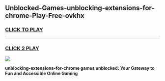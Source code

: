 
## Unblocked-Games-unblocking-extensions-for-chrome-Play-Free-ovkhx
<h3>
<a href="https://premium76.site?title=unblocking-extensions-for-chrome&ref=18A1">CLICK TO PLAY</a></h3>
<hr>

<h3>
<a href="https://premium76.site?title=unblocking-extensions-for-chrome&ref=18A1">CLICK 2 PLAY</a>
  
</h3>

<a href="https://premium76.site?title=unblocking-extensions-for-chrome&ref=18A1"><img src="https://clearcache.store/games.png"></a>


**unblocking-extensions-for-chrome games unblocked: Your Gateway to Fun and Accessible Online Gaming**
